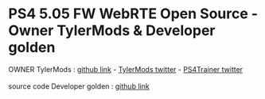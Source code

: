 # PS4 5.05 FW WebRTE Open Source - Owner TylerMods & Developer golden
OWNER TylerMods : [github link](https://github.com/TylerMods) - [TylerMods twitter](https://twitter.com/TylerMods) - [PS4Trainer twitter](https://twitter.com/PS4Trainer)
<br><br>
 source code Developer golden : [github link](https://github.com/jogolden)
